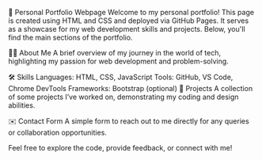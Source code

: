 🚀 Personal Portfolio Webpage
Welcome to my personal portfolio! This page is created using HTML and CSS and deployed via GitHub Pages. It serves as a showcase for my web development skills and projects. Below, you'll find the main sections of the portfolio.

🧑‍💻 About Me
A brief overview of my journey in the world of tech, highlighting my passion for web development and problem-solving.

🛠️ Skills
Languages: HTML, CSS, JavaScript
Tools: GitHub, VS Code, Chrome DevTools
Frameworks: Bootstrap (optional)
📂 Projects
A collection of some projects I’ve worked on, demonstrating my coding and design abilities.

✉️ Contact Form
A simple form to reach out to me directly for any queries or collaboration opportunities.

Feel free to explore the code, provide feedback, or connect with me! 
